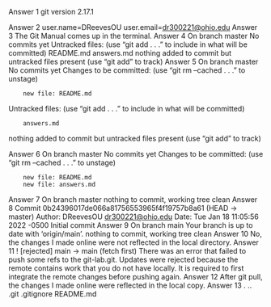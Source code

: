 Answer 1
git version 2.17.1

Answer 2
user.name=DReevesOU
user.email=dr300221@ohio.edu
Answer 3
The Git Manual comes up in the terminal. 
Answer 4
On branch master
No commits yet
Untracked files:
	(use “git add <file>. . .” to include in what will be committed)
		README.md
		answers.md
nothing added to commit but untracked files present (use “git add” to track)
Answer 5
On branch master
No commits yet
Changes to be committed:
	(use “git rm –cached <file>. . .” to unstage)
	
		new file: README.md
Untracked files:
	(use “git add <file>. . .” to include in what will be committed)

		answers.md
nothing added to commit but untracked files present (use “git add” to track)




Answer 6
On branch master
No commits yet
Changes to be committed:
	(use “git rm –cached <file>. . .” to unstage)
	
		new file: README.md
		new file: answers.md
Answer 7
On branch master
nothing to commit, working tree clean
Answer 8
Commit 0b24396017de066a81756553965f4f19757b8a61 (HEAD -> master)
Author: DReevesOU <dr300221@ohio.edu>
Date:     Tue Jan 18 11:05:56 2022 -0500
	Initial commit
Answer 9
On branch main
Your branch is up to date with ‘origin/main’.
nothing to commit, working tree clean
Answer 10
No, the changes I made online were not reflected in the local directory.
Answer 11
! [rejected] main -> main (fetch first)
There was an error that failed to push some refs to the git-lab.git. Updates were rejected because the remote contains work that you do not have locally. It is required to first integrate the remote changes before pushing again. 
Answer 12
After git pull, the changes I made online were reflected in the local copy. 
Answer 13
.  ..  .git  .gitignore  README.md
